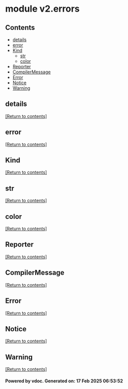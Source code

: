 # module v2.errors


## Contents
- [details](#details)
- [error](#error)
- [Kind](#Kind)
  - [str](#str)
  - [color](#color)
- [Reporter](#Reporter)
- [CompilerMessage](#CompilerMessage)
- [Error](#Error)
- [Notice](#Notice)
- [Warning](#Warning)

## details
[[Return to contents]](#Contents)

## error
[[Return to contents]](#Contents)

## Kind
[[Return to contents]](#Contents)

## str
[[Return to contents]](#Contents)

## color
[[Return to contents]](#Contents)

## Reporter
[[Return to contents]](#Contents)

## CompilerMessage
[[Return to contents]](#Contents)

## Error
[[Return to contents]](#Contents)

## Notice
[[Return to contents]](#Contents)

## Warning
[[Return to contents]](#Contents)

#### Powered by vdoc. Generated on: 17 Feb 2025 06:53:52
